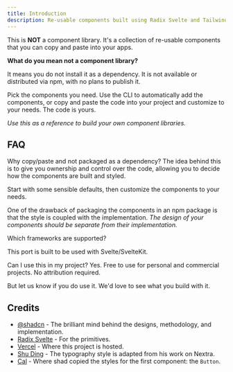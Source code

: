```yaml
---
title: Introduction
description: Re-usable components built using Radix Svelte and Tailwind CSS.
---
```


<script>
  import { Accordion, AccordionItem, AccordionTrigger, AccordionContent } from '$components/ui/accordion';
</script>

This is **NOT** a component library. It's a collection of re-usable components that you can copy and paste into your apps.

**What do you mean not a component library?**

It means you do not install it as a dependency. It is not available or distributed via npm, with no plans to publish it.

Pick the components you need. Use the CLI to automatically add the components, or copy and paste the code into your project and customize to your needs. The code is yours.

_Use this as a reference to build your own component libraries._

## FAQ

<Accordion type="multiple" collapsible>

<AccordionItem value="faq-1">
	<AccordionTrigger>
		Why copy/paste and not packaged as a dependency?
	</AccordionTrigger>
	<AccordionContent>
The idea behind this is to give you ownership and control over the code, allowing you to decide how the components are built and styled.

Start with some sensible defaults, then customize the components to your needs.

One of the drawback of packaging the components in an npm package is that the style is coupled with the implementation. _The design of your components should be separate from their implementation._

</AccordionContent>

</AccordionItem>

<AccordionItem value="faq-2">
<AccordionTrigger>
Which frameworks are supported?
</AccordionTrigger>
<AccordionContent>

This port is built to be used with Svelte/SvelteKit.

</AccordionContent>
</AccordionItem>

<AccordionItem value="faq-3">
	<AccordionTrigger>
	Can I use this in my project?
	</AccordionTrigger>
	<AccordionContent>
Yes. Free to use for personal and commercial projects. No attribution required.

But let us know if you do use it. We'd love to see what you build with it.

  </AccordionContent>

</AccordionItem>

</Accordion>

## Credits

- [@shadcn](https://twitter.com/shadcn) - The brilliant mind behind the designs, methodology, and implementation.
- [Radix Svelte](https://radix-svelte.com) - For the primitives.
- [Vercel](https://vercel.com) - Where this project is hosted.
- [Shu Ding](https://shud.in) - The typography style is adapted from his work on Nextra.
- [Cal](https://cal.com) - Where shad copied the styles for the first component: the `Button`.
